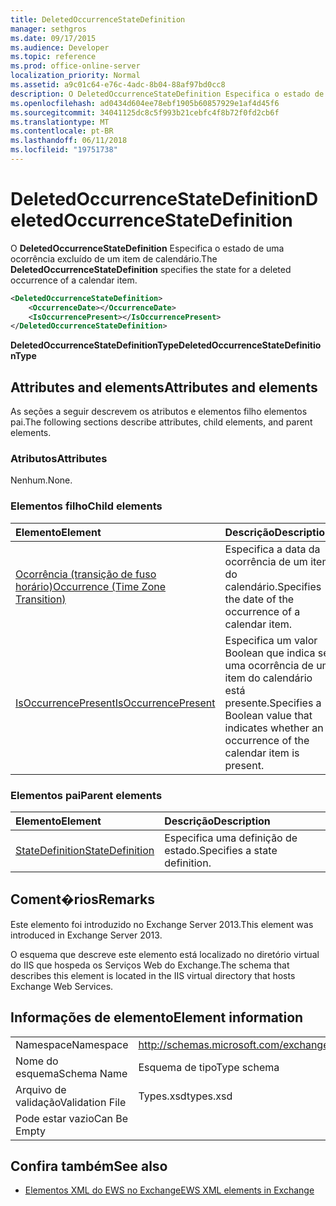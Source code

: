 ```yaml
---
title: DeletedOccurrenceStateDefinition
manager: sethgros
ms.date: 09/17/2015
ms.audience: Developer
ms.topic: reference
ms.prod: office-online-server
localization_priority: Normal
ms.assetid: a9c01c64-e76c-4adc-8b04-88af97bd0cc8
description: O DeletedOccurrenceStateDefinition Especifica o estado de uma ocorrência excluído de um item de calendário.
ms.openlocfilehash: ad0434d604ee78ebf1905b60857929e1af4d45f6
ms.sourcegitcommit: 34041125dc8c5f993b21cebfc4f8b72f0fd2cb6f
ms.translationtype: MT
ms.contentlocale: pt-BR
ms.lasthandoff: 06/11/2018
ms.locfileid: "19751738"
---
```

# <a name="deletedoccurrencestatedefinition"></a><span data-ttu-id="cf357-103">DeletedOccurrenceStateDefinition</span><span class="sxs-lookup"><span data-stu-id="cf357-103">DeletedOccurrenceStateDefinition</span></span>

<span data-ttu-id="cf357-104">O **DeletedOccurrenceStateDefinition** Especifica o estado de uma ocorrência excluído de um item de calendário.</span><span class="sxs-lookup"><span data-stu-id="cf357-104">The **DeletedOccurrenceStateDefinition** specifies the state for a deleted occurrence of a calendar item.</span></span> 
  
```XML
<DeletedOccurrenceStateDefinition>
    <OccurrenceDate></OccurrenceDate>
    <IsOccurrencePresent></IsOccurrencePresent>
</DeletedOccurrenceStateDefinition>
```

 <span data-ttu-id="cf357-105">**DeletedOccurrenceStateDefinitionType**</span><span class="sxs-lookup"><span data-stu-id="cf357-105">**DeletedOccurrenceStateDefinitionType**</span></span>
## <a name="attributes-and-elements"></a><span data-ttu-id="cf357-106">Attributes and elements</span><span class="sxs-lookup"><span data-stu-id="cf357-106">Attributes and elements</span></span>

<span data-ttu-id="cf357-107">As seções a seguir descrevem os atributos e elementos filho elementos pai.</span><span class="sxs-lookup"><span data-stu-id="cf357-107">The following sections describe attributes, child elements, and parent elements.</span></span>
  
### <a name="attributes"></a><span data-ttu-id="cf357-108">Atributos</span><span class="sxs-lookup"><span data-stu-id="cf357-108">Attributes</span></span>

<span data-ttu-id="cf357-109">Nenhum.</span><span class="sxs-lookup"><span data-stu-id="cf357-109">None.</span></span>
  
### <a name="child-elements"></a><span data-ttu-id="cf357-110">Elementos filho</span><span class="sxs-lookup"><span data-stu-id="cf357-110">Child elements</span></span>

|<span data-ttu-id="cf357-111">**Elemento**</span><span class="sxs-lookup"><span data-stu-id="cf357-111">**Element**</span></span>|<span data-ttu-id="cf357-112">**Descrição**</span><span class="sxs-lookup"><span data-stu-id="cf357-112">**Description**</span></span>|
|:-----|:-----|
|[<span data-ttu-id="cf357-113">Ocorrência (transição de fuso horário)</span><span class="sxs-lookup"><span data-stu-id="cf357-113">Occurrence (Time Zone Transition)</span></span>](occurrence-time-zone-transition.md) <br/> |<span data-ttu-id="cf357-114">Especifica a data da ocorrência de um item do calendário.</span><span class="sxs-lookup"><span data-stu-id="cf357-114">Specifies the date of the occurrence of a calendar item.</span></span>  <br/> |
|[<span data-ttu-id="cf357-115">IsOccurrencePresent</span><span class="sxs-lookup"><span data-stu-id="cf357-115">IsOccurrencePresent</span></span>](isoccurrencepresent.md) <br/> |<span data-ttu-id="cf357-116">Especifica um valor Boolean que indica se uma ocorrência de um item do calendário está presente.</span><span class="sxs-lookup"><span data-stu-id="cf357-116">Specifies a Boolean value that indicates whether an occurrence of the calendar item is present.</span></span>  <br/> |
   
### <a name="parent-elements"></a><span data-ttu-id="cf357-117">Elementos pai</span><span class="sxs-lookup"><span data-stu-id="cf357-117">Parent elements</span></span>

|<span data-ttu-id="cf357-118">**Elemento**</span><span class="sxs-lookup"><span data-stu-id="cf357-118">**Element**</span></span>|<span data-ttu-id="cf357-119">**Descrição**</span><span class="sxs-lookup"><span data-stu-id="cf357-119">**Description**</span></span>|
|:-----|:-----|
|[<span data-ttu-id="cf357-120">StateDefinition</span><span class="sxs-lookup"><span data-stu-id="cf357-120">StateDefinition</span></span>](statedefinition.md) <br/> |<span data-ttu-id="cf357-121">Especifica uma definição de estado.</span><span class="sxs-lookup"><span data-stu-id="cf357-121">Specifies a state definition.</span></span>  <br/> |
   
## <a name="remarks"></a><span data-ttu-id="cf357-122">Coment�rios</span><span class="sxs-lookup"><span data-stu-id="cf357-122">Remarks</span></span>

<span data-ttu-id="cf357-123">Este elemento foi introduzido no Exchange Server 2013.</span><span class="sxs-lookup"><span data-stu-id="cf357-123">This element was introduced in Exchange Server 2013.</span></span>
  
<span data-ttu-id="cf357-124">O esquema que descreve este elemento está localizado no diretório virtual do IIS que hospeda os Serviços Web do Exchange.</span><span class="sxs-lookup"><span data-stu-id="cf357-124">The schema that describes this element is located in the IIS virtual directory that hosts Exchange Web Services.</span></span>
  
## <a name="element-information"></a><span data-ttu-id="cf357-125">Informações de elemento</span><span class="sxs-lookup"><span data-stu-id="cf357-125">Element information</span></span>

|||
|:-----|:-----|
|<span data-ttu-id="cf357-126">Namespace</span><span class="sxs-lookup"><span data-stu-id="cf357-126">Namespace</span></span>  <br/> |http://schemas.microsoft.com/exchange/services/2006/types  <br/> |
|<span data-ttu-id="cf357-127">Nome do esquema</span><span class="sxs-lookup"><span data-stu-id="cf357-127">Schema Name</span></span>  <br/> |<span data-ttu-id="cf357-128">Esquema de tipo</span><span class="sxs-lookup"><span data-stu-id="cf357-128">Type schema</span></span>  <br/> |
|<span data-ttu-id="cf357-129">Arquivo de validação</span><span class="sxs-lookup"><span data-stu-id="cf357-129">Validation File</span></span>  <br/> |<span data-ttu-id="cf357-130">Types.xsd</span><span class="sxs-lookup"><span data-stu-id="cf357-130">types.xsd</span></span>  <br/> |
|<span data-ttu-id="cf357-131">Pode estar vazio</span><span class="sxs-lookup"><span data-stu-id="cf357-131">Can Be Empty</span></span>  <br/> ||
   
## <a name="see-also"></a><span data-ttu-id="cf357-132">Confira também</span><span class="sxs-lookup"><span data-stu-id="cf357-132">See also</span></span>

- [<span data-ttu-id="cf357-133">Elementos XML do EWS no Exchange</span><span class="sxs-lookup"><span data-stu-id="cf357-133">EWS XML elements in Exchange</span></span>](ews-xml-elements-in-exchange.md)

